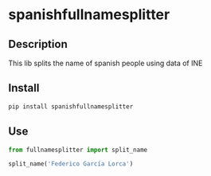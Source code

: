 # spanishfullnamesplitter

## Description

This lib splits the name of spanish people using data of INE

## Install

```bash
pip install spanishfullnamesplitter
```

## Use

```python
from fullnamesplitter import split_name

split_name('Federico García Lorca')
```
